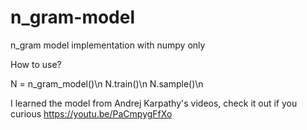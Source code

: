 # n_gram-model
n_gram model implementation with numpy only

How to use?

N = n_gram_model()\n
N.train()\n
N.sample()\n

I learned the model from Andrej Karpathy's videos, check it out if you curious https://youtu.be/PaCmpygFfXo

